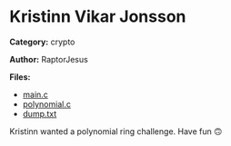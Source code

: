 # Kristinn Vikar Jonsson
**Category:** crypto

**Author:** RaptorJesus

**Files:**
* [main.c](./main.c)
* [polynomial.c](./polynomial.c)
* [dump.txt](./dump.txt)

Kristinn wanted a polynomial ring challenge. Have fun 🙃
